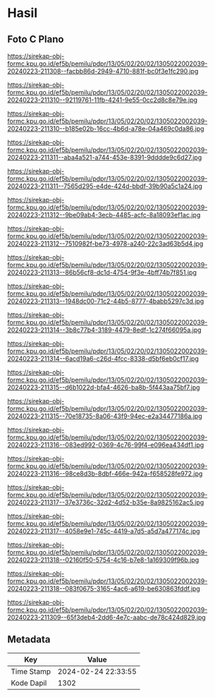 # Hasil

## Foto C Plano

https://sirekap-obj-formc.kpu.go.id/ef5b/pemilu/pdpr/13/05/02/20/02/1305022002039-20240223-211308--facbb86d-2949-4710-881f-bc0f3e1fc290.jpg

https://sirekap-obj-formc.kpu.go.id/ef5b/pemilu/pdpr/13/05/02/20/02/1305022002039-20240223-211310--92119761-11fb-4241-9e55-0cc2d8c8e79e.jpg

https://sirekap-obj-formc.kpu.go.id/ef5b/pemilu/pdpr/13/05/02/20/02/1305022002039-20240223-211310--b185e02b-16cc-4b6d-a78e-04a469c0da86.jpg

https://sirekap-obj-formc.kpu.go.id/ef5b/pemilu/pdpr/13/05/02/20/02/1305022002039-20240223-211311--aba4a521-a744-453e-8391-9dddde9c6d27.jpg

https://sirekap-obj-formc.kpu.go.id/ef5b/pemilu/pdpr/13/05/02/20/02/1305022002039-20240223-211311--7565d295-e4de-424d-bbdf-39b90a5c1a24.jpg

https://sirekap-obj-formc.kpu.go.id/ef5b/pemilu/pdpr/13/05/02/20/02/1305022002039-20240223-211312--9be09ab4-3ecb-4485-acfc-8a18093ef1ac.jpg

https://sirekap-obj-formc.kpu.go.id/ef5b/pemilu/pdpr/13/05/02/20/02/1305022002039-20240223-211312--7510982f-be73-4978-a240-22c3ad63b5d4.jpg

https://sirekap-obj-formc.kpu.go.id/ef5b/pemilu/pdpr/13/05/02/20/02/1305022002039-20240223-211313--86b56cf8-dc1d-4754-9f3e-4bff74b7f851.jpg

https://sirekap-obj-formc.kpu.go.id/ef5b/pemilu/pdpr/13/05/02/20/02/1305022002039-20240223-211313--1948dc00-71c2-44b5-8777-4babb5297c3d.jpg

https://sirekap-obj-formc.kpu.go.id/ef5b/pemilu/pdpr/13/05/02/20/02/1305022002039-20240223-211314--3b8c77b4-3189-4479-8edf-1c274f66095a.jpg

https://sirekap-obj-formc.kpu.go.id/ef5b/pemilu/pdpr/13/05/02/20/02/1305022002039-20240223-211314--6acd19a6-c26d-4fcc-8338-d5bf6eb0cf17.jpg

https://sirekap-obj-formc.kpu.go.id/ef5b/pemilu/pdpr/13/05/02/20/02/1305022002039-20240223-211315--d6b1022d-bfa4-4626-ba8b-5f443aa75bf7.jpg

https://sirekap-obj-formc.kpu.go.id/ef5b/pemilu/pdpr/13/05/02/20/02/1305022002039-20240223-211315--70e18735-8a06-43f9-94ec-e2a34477186a.jpg

https://sirekap-obj-formc.kpu.go.id/ef5b/pemilu/pdpr/13/05/02/20/02/1305022002039-20240223-211316--083ed992-0369-4c76-99f4-e096ea434df1.jpg

https://sirekap-obj-formc.kpu.go.id/ef5b/pemilu/pdpr/13/05/02/20/02/1305022002039-20240223-211316--98ce8d3b-8dbf-466e-942a-f658528fe972.jpg

https://sirekap-obj-formc.kpu.go.id/ef5b/pemilu/pdpr/13/05/02/20/02/1305022002039-20240223-211317--37e3736c-32d2-4d52-b35e-8a9825162ac5.jpg

https://sirekap-obj-formc.kpu.go.id/ef5b/pemilu/pdpr/13/05/02/20/02/1305022002039-20240223-211317--4058e9e1-745c-4419-a7d5-a5d7a477174c.jpg

https://sirekap-obj-formc.kpu.go.id/ef5b/pemilu/pdpr/13/05/02/20/02/1305022002039-20240223-211318--02160f50-5754-4c16-b7e8-1a169309f96b.jpg

https://sirekap-obj-formc.kpu.go.id/ef5b/pemilu/pdpr/13/05/02/20/02/1305022002039-20240223-211318--083f0675-3165-4ac6-a619-be630863fddf.jpg

https://sirekap-obj-formc.kpu.go.id/ef5b/pemilu/pdpr/13/05/02/20/02/1305022002039-20240223-211309--65f3deb4-2dd6-4e7c-aabc-de78c424d829.jpg


## Metadata

| Key        | Value               |
| ---------- | ------------------- |
| Time Stamp | 2024-02-24 22:33:55 |
| Kode Dapil | 1302                |



